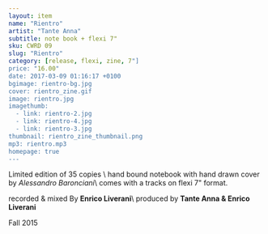 ```yaml
---
layout: item
name: "Rientro"
artist: "Tante Anna"
subtitle: note book + flexi 7"
sku: CWRD 09
slug: "Rientro"
category: [release, flexi, zine, 7"]
price: "16.00"
date: 2017-03-09 01:16:17 +0100
bgimage: rientro-bg.jpg
cover: rientro_zine.gif
image: rientro.jpg
imagethumb:
  - link: rientro-2.jpg
  - link: rientro-4.jpg
  - link: rientro-3.jpg
thumbnail: rientro_zine_thumbnail.png
mp3: rientro.mp3
homepage: true
---
```


Limited edition of 35 copies \\
hand bound notebook with hand drawn cover by *Alessandro Baronciani*\\
comes with a tracks on flexi 7" format.

recorded & mixed By **Enrico Liverani**\\
produced by **Tante Anna & Enrico Liverani**

Fall 2015